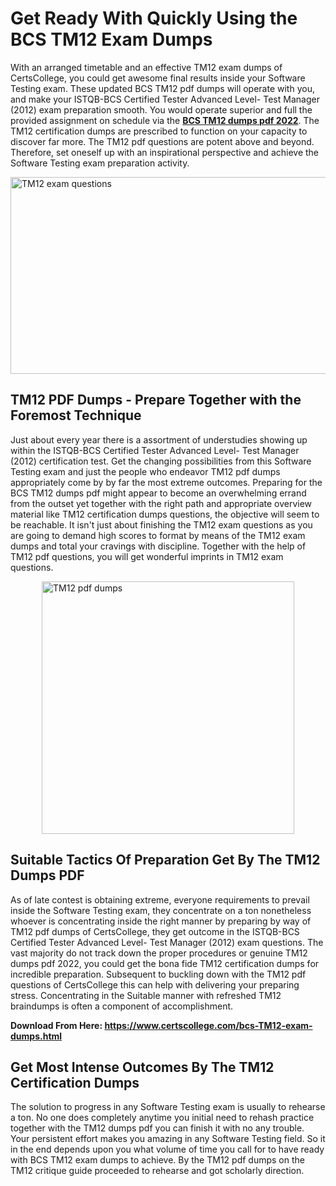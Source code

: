 <h1><strong>Get Ready With Quickly Using the BCS TM12 Exam Dumps&nbsp;</strong></h1>
<p><span style="font-weight: 400;">With an arranged timetable and an effective  TM12 exam dumps of CertsCollege, you could get awesome final results inside your Software Testing exam. These updated BCS TM12 pdf dumps will operate with you, and make your ISTQB-BCS Certified Tester Advanced Level- Test Manager (2012) exam preparation smooth. You would operate superior and full the provided assignment on schedule via the <strong><a href="https://www.certscollege.com/bcs-TM12-exam-dumps.html">BCS TM12 dumps pdf 2022</a></strong>. The TM12 certification dumps are prescribed to function on your capacity to discover far more. The  TM12 pdf questions are potent above and beyond. Therefore, set oneself up with an inspirational perspective and achieve the Software Testing exam preparation activity.&nbsp;</span></p>
<p><span style="font-weight: 400;"><img style="display: block; margin-left: auto; margin-right: auto;" src="https://i.ibb.co/CPDK3ps/Yellow-and-Blue-Initiative-Blog-Banner.png" alt="TM12 exam questions" width="559" height="315" /></span></p>
<h2><strong>TM12 PDF Dumps - Prepare Together with the Foremost Technique</strong></h2>
<p><span style="font-weight: 400;">Just about every year there is a assortment of understudies showing up within the ISTQB-BCS Certified Tester Advanced Level- Test Manager (2012) certification test. Get the changing possibilities from this Software Testing exam and just the people who endeavor TM12 pdf dumps appropriately come by by far the most extreme outcomes. Preparing for the BCS TM12 dumps pdf might appear to become an overwhelming errand from the outset yet together with the right path and appropriate overview material like TM12 certification dumps questions, the objective will seem to be reachable. It isn't just about finishing the TM12 exam questions as you are going to demand high scores to format by means of the TM12 exam dumps and total your cravings with discipline. Together with the help of TM12 pdf questions, you will get wonderful imprints in TM12 exam questions.</span></p>
<p><span style="font-weight: 400;"><a href="https://tinyurl.com/y6w59ulp"><img style="display: block; margin-left: auto; margin-right: auto;" src="https://i.ibb.co/9tMrhdY/Teacher-Appreciation-Invitation.png" alt="TM12 pdf dumps " width="404" height="404" /></a></span></p>
<h2><strong>Suitable Tactics Of Preparation Get By The TM12 Dumps PDF</strong></h2>
<p><span style="font-weight: 400;">As of late contest is obtaining extreme, everyone requirements to prevail inside the Software Testing exam, they concentrate on a ton nonetheless whoever is concentrating inside the right manner by preparing by way of TM12 pdf dumps of CertsCollege, they get outcome in the ISTQB-BCS Certified Tester Advanced Level- Test Manager (2012) exam questions. The vast majority do not track down the proper procedures or genuine TM12 dumps pdf 2022, you could get the bona fide TM12 certification dumps for incredible preparation. Subsequent to buckling down with the  TM12 pdf questions of CertsCollege this can help with delivering your preparing stress. Concentrating in the Suitable manner with refreshed TM12 braindumps is often a component of accomplishment.</span></p>
<p><span style="font-weight: 400;"><strong>Download From Here: <a href="https://www.certscollege.com/bcs-TM12-exam-dumps.html">https://www.certscollege.com/bcs-TM12-exam-dumps.html</a></strong></span></p>
<h2><strong>Get Most Intense Outcomes By The TM12 Certification Dumps</strong></h2>
<p><span style="font-weight: 400;">The solution to progress in any Software Testing exam is usually to rehearse a ton. No one does completely anytime you initial need to rehash practice together with the TM12 dumps pdf you can finish it with no any trouble. Your persistent effort makes you amazing in any Software Testing field. So it in the end depends upon you what volume of time you call for to have ready with BCS TM12 exam dumps to achieve. By the TM12 pdf dumps on the TM12 critique guide proceeded to rehearse and got scholarly direction.</span></p>
